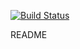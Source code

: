 
[![Build Status](http://drone.framgia.com.vn/api/badges/TungPro/laravel53-demo/status.svg)](http://drone.framgia.com.vn/TungPro/laravel53-demo)

README
